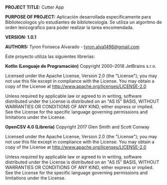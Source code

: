 <b>PROJECT TITLE:</b> Cutter App

<b>PURPOSE OF PROJECT:</b> Aplicación desarrollada especificamente para Bibliotecologos 
y/o estudiantes de bibliotecologia. Se utiliza un algoritmo de orden 
lexicografico para poder realizar la tarea encomendada.

<b>VERSION: 1.0.1</b>

<b>AUTHORS: </b>Tyron Fonseca Alvarado - tyron.alva1496@gmail.com


Este proyecto utiliza las siguientes librerias:

<b>Kotlin (Lenguaje de Programación)</b>
Copyright 2000–2018 JetBrains s.r.o.

Licensed under the Apache License, Version 2.0 (the "License"); you may not use 
this file except in compliance with the License. You may obtain a copy of the 
License at http://www.apache.org/licenses/LICENSE-2.0

Unless required by applicable law or agreed to in writing, software distributed 
under the License is distributed on an "AS IS" BASIS, WITHOUT WARRANTIES OR 
CONDITIONS OF ANY KIND, either express or implied. See the License for the 
specific language governing permissions and limitations under the License.
    

<b>OpenCSV 4.0 (Librería)</b>
Copyright 2017 Glen Smith and Scott Conway

Licensed under the Apache License, Version 2.0 (the "License"); you may not use 
this file except in compliance with the License. You may obtain a copy of the 
License at http://www.apache.org/licenses/LICENSE-2.0

Unless required by applicable law or agreed to in writing, software distributed 
under the License is distributed on an "AS IS" BASIS, WITHOUT WARRANTIES OR 
CONDITIONS OF ANY KIND, either express or implied. See the License for the 
specific language governing permissions and limitations under the License.